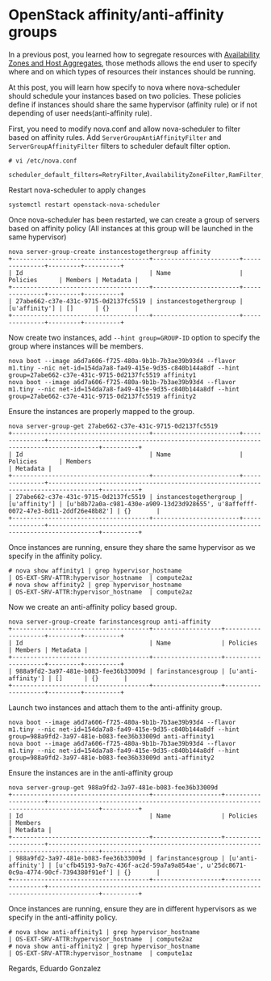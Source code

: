 # OpenStack affinity/anti-affinity groups

In a previous post, you learned how to segregate resources with [Availability Zones and Host Aggregates](http://egonzalez.org/openstack-segregation-with-availability-zones-and-host-aggregates/), those methods allows the end user to specify where and on which types of resources their instances should be running.

At this post, you will learn how specify to nova where nova-scheduler should schedule your instances based on two policies. These policies define if instances should share the same hypervisor \(affinity rule\) or if not depending of user needs\(anti-affinity rule\).

First, you need to modify nova.conf and allow nova-scheduler to filter based on affinity rules. Add `ServerGroupAntiAffinityFilter` and `ServerGroupAffinityFilter` filters to scheduler default filter option.

```text
# vi /etc/nova.conf

scheduler_default_filters=RetryFilter,AvailabilityZoneFilter,RamFilter,ComputeFilter,ComputeCapabilitiesFilter,ImagePropertiesFilter,CoreFilter,ServerGroupAntiAffinityFilter,ServerGroupAffinityFilter
```

Restart nova-scheduler to apply changes

```text
systemctl restart openstack-nova-scheduler
```

Once nova-scheduler has been restarted, we can create a group of servers based on affinity policy \(All instances at this group will be launched in the same hypervisor\)

```text
nova server-group-create instancestogethergroup affinity
+--------------------------------------+------------------------+---------------+---------+----------+
| Id                                   | Name                   | Policies      | Members | Metadata |
+--------------------------------------+------------------------+---------------+---------+----------+
| 27abe662-c37e-431c-9715-0d2137fc5519 | instancestogethergroup | [u'affinity'] | []      | {}       |
+--------------------------------------+------------------------+---------------+---------+----------+
```

Now create two instances, add `--hint group=GROUP-ID` option to specify the group where instances will be members.

```text
nova boot --image a6d7a606-f725-480a-9b1b-7b3ae39b93d4 --flavor m1.tiny --nic net-id=154da7a8-fa49-415e-9d35-c840b144a8df --hint group=27abe662-c37e-431c-9715-0d2137fc5519 affinity1
nova boot --image a6d7a606-f725-480a-9b1b-7b3ae39b93d4 --flavor m1.tiny --nic net-id=154da7a8-fa49-415e-9d35-c840b144a8df --hint group=27abe662-c37e-431c-9715-0d2137fc5519 affinity2
```

Ensure the instances are properly mapped to the group.

```text
nova server-group-get 27abe662-c37e-431c-9715-0d2137fc5519 
+--------------------------------------+------------------------+---------------+------------------------------------------------------------------------------------+----------+
| Id                                   | Name                   | Policies      | Members                                                                            | Metadata |
+--------------------------------------+------------------------+---------------+------------------------------------------------------------------------------------+----------+
| 27abe662-c37e-431c-9715-0d2137fc5519 | instancestogethergroup | [u'affinity'] | [u'b8b72a0a-c981-430e-a909-13d23d928655', u'8affefff-0072-47e3-8d11-2ddf26e48b82'] | {}       |
+--------------------------------------+------------------------+---------------+------------------------------------------------------------------------------------+----------+
```

Once instances are running, ensure they share the same hypervisor as we specify in the affinity policy.

```text
# nova show affinity1 | grep hypervisor_hostname
| OS-EXT-SRV-ATTR:hypervisor_hostname  | compute2az
# nova show affinity2 | grep hypervisor_hostname
| OS-EXT-SRV-ATTR:hypervisor_hostname  | compute2az  
```

Now we create an anti-affinity policy based group.

```text
nova server-group-create farinstancesgroup anti-affinity
+--------------------------------------+-------------------+--------------------+---------+----------+
| Id                                   | Name              | Policies           | Members | Metadata |
+--------------------------------------+-------------------+--------------------+---------+----------+
| 988a9fd2-3a97-481e-b083-fee36b33009d | farinstancesgroup | [u'anti-affinity'] | []      | {}       |
+--------------------------------------+-------------------+--------------------+---------+----------+
```

Launch two instances and attach them to the anti-affinity group.

```text
nova boot --image a6d7a606-f725-480a-9b1b-7b3ae39b93d4 --flavor m1.tiny --nic net-id=154da7a8-fa49-415e-9d35-c840b144a8df --hint group=988a9fd2-3a97-481e-b083-fee36b33009d anti-affinity1
nova boot --image a6d7a606-f725-480a-9b1b-7b3ae39b93d4 --flavor m1.tiny --nic net-id=154da7a8-fa49-415e-9d35-c840b144a8df --hint group=988a9fd2-3a97-481e-b083-fee36b33009d anti-affinity2
```

Ensure the instances are in the anti-affinity group

```text
nova server-group-get 988a9fd2-3a97-481e-b083-fee36b33009d 
+--------------------------------------+-------------------+--------------------+------------------------------------------------------------------------------------+----------+
| Id                                   | Name              | Policies           | Members                                                                            | Metadata |
+--------------------------------------+-------------------+--------------------+------------------------------------------------------------------------------------+----------+
| 988a9fd2-3a97-481e-b083-fee36b33009d | farinstancesgroup | [u'anti-affinity'] | [u'cfb45193-9a7c-436f-ac2d-59a7a9a854ae', u'25dc8671-0c9a-4774-90cf-7394380f91ef'] | {}       |
+--------------------------------------+-------------------+--------------------+------------------------------------------------------------------------------------+----------+
```

Once instances are running, ensure they are in different hypervisors as we specify in the anti-affinity policy.

```text
# nova show anti-affinity1 | grep hypervisor_hostname
| OS-EXT-SRV-ATTR:hypervisor_hostname  | compute2az
# nova show anti-affinity2 | grep hypervisor_hostname
| OS-EXT-SRV-ATTR:hypervisor_hostname  | compute1az   
```

Regards, Eduardo Gonzalez

